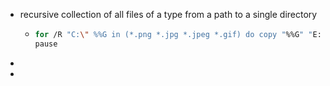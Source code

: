 - recursive collection of all files of a type from a path to a single directory
	- ``` zsh
	  for /R "C:\" %%G in (*.png *.jpg *.jpeg *.gif) do copy "%%G" "E:\allPictures\"
	  pause
	  ```
-
-